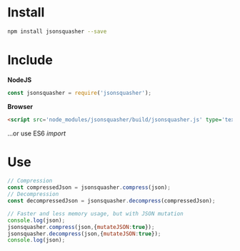 Install
=======

```sh
npm install jsonsquasher --save
```

Include
=======

**NodeJS**

```js
const jsonsquasher = require('jsonsquasher');
```

**Browser**

```html
<script src='node_modules/jsonsquasher/build/jsonsquasher.js' type='text/javascript'></script>
```
...or use ES6 *import*

Use
===

```js
// Compression
const compressedJson = jsonsquasher.compress(json);
// Decompression
const decompressedJson = jsonsquasher.decompress(compressedJson);
```


```js
// Faster and less memory usage, but with JSON mutation
console.log(json);
jsonsquasher.compress(json,{mutateJSON:true});
jsonsquasher.decompress(json,{mutateJSON:true});
console.log(json);
```
